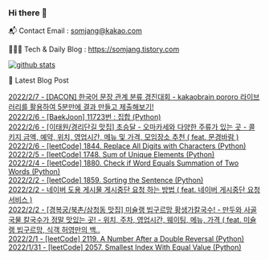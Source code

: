 ### Hi there 👋

📬  Contact Email : somjang@kakao.com

👨🏻‍💻  Tech & Daily Blog : https://somjang.tistory.com

[![github stats](https://github-readme-stats.vercel.app/api?username=SOMJANG&show_icons=true&hide_border=False)](https://somjang.tistory.com)

🤩 Latest Blog Post

[2022/2/7 - [DACON] 한국어 문장 관계 분류 경진대회 - kakaobrain pororo 라이브러리를 활용하여 5분만에 결과 만들고 제출해보기!](https://somjang.tistory.com/entry/DACON-%ED%95%9C%EA%B5%AD%EC%96%B4-%EB%AC%B8%EC%9E%A5-%EA%B4%80%EA%B3%84-%EB%B6%84%EB%A5%98-%EA%B2%BD%EC%A7%84%EB%8C%80%ED%9A%8C-kakaobrain-pororo-%EB%9D%BC%EC%9D%B4%EB%B8%8C%EB%9F%AC%EB%A6%AC%EB%A5%BC-%ED%99%9C%EC%9A%A9%ED%95%98%EC%97%AC-5%EB%B6%84%EB%A7%8C%EC%97%90-%EA%B2%B0%EA%B3%BC-%EB%A7%8C%EB%93%A4%EA%B3%A0-%EC%A0%9C%EC%B6%9C%ED%95%B4%EB%B3%B4%EA%B8%B0) <br>
[2022/2/6 - [BaekJoon] 11723번 : 집합 (Python)](https://somjang.tistory.com/entry/BaekJoon-11723%EB%B2%88-%EC%A7%91%ED%95%A9-Python) <br>
[2022/2/6 - [이태원/경리단길 맛집] 초승달 - 오마카세와 다양한 주류가 있는 곳 - 콜키지 금액, 예약, 위치, 영업시간, 메뉴 및 가격, 모임장소 추천 ( feat. 문경바람 )](https://somjang.tistory.com/entry/%EC%9D%B4%ED%83%9C%EC%9B%90%EA%B2%BD%EB%A6%AC%EB%8B%A8%EA%B8%B8-%EB%A7%9B%EC%A7%91-%EC%B4%88%EC%8A%B9%EB%8B%AC-%EC%98%A4%EB%A7%88%EC%B9%B4%EC%84%B8%EC%99%80-%EB%8B%A4%EC%96%91%ED%95%9C-%EC%A3%BC%EB%A5%98%EA%B0%80-%EC%9E%88%EB%8A%94-%EA%B3%B3-%EC%BD%9C%ED%82%A4%EC%A7%80-%EA%B8%88%EC%95%A1-%EC%98%88%EC%95%BD-%EC%9C%84%EC%B9%98-%EC%98%81%EC%97%85%EC%8B%9C%EA%B0%84-%EB%A9%94%EB%89%B4-%EB%B0%8F-%EA%B0%80%EA%B2%A9-feat-%EB%AC%B8%EA%B2%BD%EB%B0%94%EB%9E%8C) <br>
[2022/2/6 - [leetCode] 1844. Replace All Digits with Characters (Python)](https://somjang.tistory.com/entry/leetCode-1844-Replace-All-Digits-with-Characters-Python) <br>
[2022/2/5 - [leetCode] 1748. Sum of Unique Elements (Python)](https://somjang.tistory.com/entry/leetCode-1748-Sum-of-Unique-Elements-Python) <br>
[2022/2/4 - [leetCode] 1880. Check if Word Equals Summation of Two Words (Python)](https://somjang.tistory.com/entry/leetCode-1880-Check-if-Word-Equals-Summation-of-Two-Words-Python) <br>
[2022/2/2 - [leetCode] 1859. Sorting the Sentence (Python)](https://somjang.tistory.com/entry/leetCode-1859-Sorting-the-Sentence-Python) <br>
[2022/2/2 - 네이버 도용 게시물 게시중단 요청 하는 방법 ( feat. 네이버 게시중단 요청 서비스 )](https://somjang.tistory.com/entry/%EB%84%A4%EC%9D%B4%EB%B2%84-%EB%8F%84%EC%9A%A9-%EA%B2%8C%EC%8B%9C%EB%AC%BC-%EA%B2%8C%EC%8B%9C%EC%A4%91%EB%8B%A8-%EC%9A%94%EC%B2%AD-%ED%95%98%EB%8A%94-%EB%B0%A9%EB%B2%95-feat-%EB%84%A4%EC%9D%B4%EB%B2%84-%EA%B2%8C%EC%8B%9C%EC%A4%91%EB%8B%A8-%EC%9A%94%EC%B2%AD-%EC%84%9C%EB%B9%84%EC%8A%A4) <br>
[2022/2/2 - [경복궁/북촌/삼청동 맛집] 미슐랭 빕구르망 황생가칼국수! - 만두와 사골국물 칼국수가 정말 맛있는 곳! - 위치, 주차, 영업시간, 웨이팅, 메뉴, 가격 ( feat. 미슐랭 빕구르망, 식객 허영만의 백..](https://somjang.tistory.com/entry/%EA%B2%BD%EB%B3%B5%EA%B6%81%EB%B6%81%EC%B4%8C%EC%82%BC%EC%B2%AD%EB%8F%99-%EB%A7%9B%EC%A7%91-%EB%AF%B8%EC%8A%90%EB%9E%AD-%EB%B9%95%EA%B5%AC%EB%A5%B4%EB%A7%9D-%ED%99%A9%EC%83%9D%EA%B0%80%EC%B9%BC%EA%B5%AD%EC%88%98-%EB%A7%8C%EB%91%90%EC%99%80-%EC%82%AC%EA%B3%A8%EA%B5%AD%EB%AC%BC-%EC%B9%BC%EA%B5%AD%EC%88%98%EA%B0%80-%EC%A0%95%EB%A7%90-%EB%A7%9B%EC%9E%88%EB%8A%94-%EA%B3%B3-%EC%9C%84%EC%B9%98-%EC%A3%BC%EC%B0%A8-%EC%98%81%EC%97%85%EC%8B%9C%EA%B0%84-%EC%9B%A8%EC%9D%B4%ED%8C%85-%EB%A9%94%EB%89%B4-%EA%B0%80%EA%B2%A9-feat-%EB%AF%B8%EC%8A%90%EB%9E%AD-%EB%B9%95%EA%B5%AC%EB%A5%B4%EB%A7%9D-%EC%8B%9D%EA%B0%9D-%ED%97%88%EC%98%81%EB%A7%8C%EC%9D%98-%EB%B0%B1%EB%B0%98%EA%B8%B0%ED%96%89) <br>
[2022/2/1 - [leetCode] 2119. A Number After a Double Reversal (Python)](https://somjang.tistory.com/entry/leetCode-2119-A-Number-After-a-Double-Reversal-Python) <br>
[2022/1/31 - [leetCode] 2057. Smallest Index With Equal Value (Python)](https://somjang.tistory.com/entry/leetCode-2057-Smallest-Index-With-Equal-Value-Python) <br>
